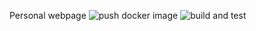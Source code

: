 Personal webpage ![push docker image](https://github.com/mmorse1217/mmorse1217.github.com/workflows/push%20docker%20image/badge.svg)
![build and test](https://github.com/mmorse1217/mmorse1217.github.com/workflows/build%20and%20test/badge.svg)
